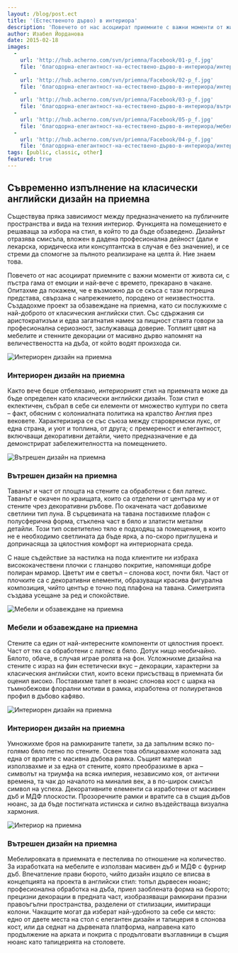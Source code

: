 ```yaml
---
layout: /blog/post.ect
title: '(Eстественото дърво) в интериора'
description: 'Повечето от нас асоциират приемните с важни моменти от живота си, с пъстра гама от емоции и най-вече с времето, прекарано в чакане. Опитахме да покажем, че е възможно да се скъса с тази погрешна  представа, свързана с напрежението, породено от неизвестността. Създадохме проект за обзавеждане на приемна, като си послужихме с най-доброто от класическия английски стил.'
author: Изабел Йорданова
date: 2015-02-18
images:
  -
    url: 'http://hub.acherno.com/svn/priemna/Facebook/01-p_f.jpg'
    file: 'благодорна-елегантност-на-естествено-дърво-в-интериора/интериорен-дизайн-на-приемна.jpg'
  -
    url: 'http://hub.acherno.com/svn/priemna/Facebook/02-p_f.jpg'
    file: 'благодорна-елегантност-на-естествено-дърво-в-интериора/интериор-на-приемна.jpg'
  -
    url: 'http://hub.acherno.com/svn/priemna/Facebook/03-p_f.jpg'
    file: 'благодорна-елегантност-на-естествено-дърво-в-интериора/вътрешен-дизайн-на-приемна.jpg'
  -
    url: 'http://hub.acherno.com/svn/priemna/Facebook/05-p_f.jpg'
    file: 'благодорна-елегантност-на-естествено-дърво-в-интериора/мебели-и-обзавеждане-на-приемна.jpg'
  -
    url: 'http://hub.acherno.com/svn/priemna/Facebook/04-p_f.jpg'
    file: 'благодорна-елегантност-на-естествено-дърво-в-интериора/интериорен-дизайн-приемна.jpg'
tags: [public, classic, other]
featured: true
---
```

## Съвременно изпълнение на **класически английски дизайн** на приемна
Съществува пряка зависимост между предназначението на публичните пространства и вида на техния интериор. Функцията на помещението е решаваща за избора на стил, в който то да бъде обзаведено. Дизайнът отразява смисъла, вложен в дадена професионална дейност (дали е лекарска, юридическа или консултантска в случая е без значение), и се стреми да спомогне за пълното реализиране на целта й. Ние знаем това.

Повечето от нас асоциират приемните с важни моменти от живота си, с пъстра гама от емоции и най-вече с времето, прекарано в чакане. Опитахме да покажем, че е възможно да се скъса с тази погрешна  представа, свързана с напрежението, породено от неизвестността. Създадохме проект за обзавеждане на приемна, като си послужихме с най-доброто от класическия английски стил. Със сдържания си аристократизъм и едва загатнатия намек за пищност стаята говори за професионална сериозност, заслужаваща доверие. Топлият цвят на мебелите и стенните декорации от масивно дърво напомнят на величествеността на дъба, от който водят произхода си.

![Интериорен дизайн на приемна](благодорна-елегантност-на-естествено-дърво-в-интериора/интериорен-дизайн-на-приемна.jpg)
### Интериорен дизайн на **приемна**

Както вече беше отбелязано, интериорният стил на приемната може да бъде определен като класически английски дизайн. Този стил е еклектичен, събрал в себе си елементи от множество култури по света – факт, обясним с колониалната политика на кралство Англия през вековете. Характеризира се със съюза между старовремски лукс, от една страна, и уют и топлина, от друга; с премереност и елегантност, включващи декоративни детайли, чието предназначение е да демонстрират забележителността на помещението.

![Вътрешен дизайн на приемна](благодорна-елегантност-на-естествено-дърво-в-интериора/интериор-на-приемна.jpg)
### Вътрешен дизайн на **приемна**

Таванът и част от площта на стените са обработени с бял латекс. Таванът е окачен по краищата, които са отделени от центъра му и от стените чрез декоративни ръбове. По окачената част добавихме светлини тип луна. В сърцевината на тавана поставихме плафон с полусферична форма, стъклена част в бяло и златисти метални детайли. Този тип осветително тяло е подходящ за помещения, в които не е необходимо светлината да бъде ярка, а по-скоро приглушена и допринасяща за цялостния комфорт на интериорната среда.

С наше съдействие за настилка на пода клиентите ни избраха висококачествени плочки с гланцово покритие, напомнящи добре полиран мрамор. Цветът им е светъл – слонова кост, почти бял. Част от плочките са с декоративни елементи, образуващи красива фигурална композиция, чийто център е точно под плафона на тавана. Симетрията създава усещане за ред и спокойствие.

![Мебели и обзавеждане на приемна](благодорна-елегантност-на-естествено-дърво-в-интериора/мебели-и-обзавеждане-на-приемна.jpg)
### Мебели и обзавеждане на **приемна**

Стените са един от най-интересните компоненти от цялостния проект. Част от тях са обработени с латекс в бяло. Дотук нищо необичайно. Бялото, обаче, в случая играе ролята на фон. Усложнихме дизайна на стените с израз на фин естетически вкус – декорации, характерни за класическия английски стил, които всеки присъстващ в приемната би оценил високо. Поставихме тапет в нюанс слонова кост с шарка на тъмнобежови флорални мотиви в рамка, изработена от полиуретанов профил в дъбово кафяво. 

![Интериорен дизайн на приемна](благодорна-елегантност-на-естествено-дърво-в-интериора/интериорен-дизайн-приемна.jpg)
### Интериорен дизайн на **приемна**

Умножихме броя на рамкираните тапети, за да запълним всяко по-голямо бяло петно по стените. Освен това облицовахме колоната зад една от вратите с масивна дъбова рамка. Същият материал използвахме и за една от стените, която преобразихме в арка – символът на триумфа на всяка империя, независимо коя, от антични времена, та чак до началото на миналия век, а в по-широк смисъл символ на успеха. Декоративните елементи са изработени от масивен дъб и МДФ плоскости. Прозоречните рамки и вратите са в същия дъбов нюанс, за да бъде постигната истинска и силно въздействаща визуална хармония.

![Интериор на приемна](благодорна-елегантност-на-естествено-дърво-в-интериора/вътрешен-дизайн-на-приемна.jpg)
### Вътрешен дизайн на **приемна**

Мебелировката в приемната е пестелива по отношение на количество. За изработката на мебелите е използван масивен дъб и МДФ с фурнир дъб. Впечатление прави бюрото, чийто дизайн изцяло се вписва в концепцията на проекта в английски стил: топъл дървесен нюанс; професионална обработка на дъба, приел заоблената форма на бюрото; прецизни декорации в предната част, изобразяващи рамкирани празни правоъгълни пространства, разделени от стилизации, имитиращи колони. Чакащите могат да изберат най-удобното за себе си място: едно от двете места на стол с елегантен дизайн и тапицерия в слонова кост, или да седнат на дървената платформа, направена като продължение на арката и покрита с продълговати възглавници в същия нюанс като тапицерията на столовете.